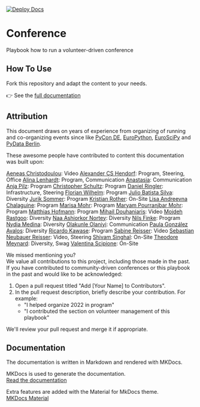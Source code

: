 [![Deploy Docs](https://github.com/PioneersHub/conference/actions/workflows/ci.yml/badge.svg)](https://github.com/PioneersHub/conference/actions/workflows/ci.yml)

# Conference

Playbook how to run a volunteer-driven conference

## How To Use

Fork this repository and adapt the content to your needs.

👉 See the [full documentation](https://pioneershub.github.io/conference/)

## Attribution

This document draws on years of experience from organizing of running and co-organizing events since like 
[PyCon DE](https://de.pycon.org/), [EuroPython](https://europython.eu), [EuroSciPy](https://euroscipy.org) 
and [PyData Berlin](https://berlin.pydata.org).

These awesome people have contributed to content this documentation was built upon:

[Aeneas Christodoulou](https://github.com/AeneasChristodoulou): Video
[Alexander CS Hendorf](https://github.com/alanderex): Program, Steering, Office
[Alina Lenhardt](https://github.com/alina-lenhardt): Program, Communication
[Anastasia](https://github.com/asamokhina): Communication
[Anja Pilz](https://github.com/aplz): Program
[Christopher Schultz](#): Program
[Daniel Ringler](https://github.com/dringler): Infrastructure, Steering
[Florian Wilhelm](https://github.com/florianwilhelm): Program
[Julio Batista Silva](https://github.com/jbsilva): Diversity
[Jurik Sommer](https://github.com/Jurik-001): Program
[Kristian Rother](https://github.com/krother): On-Site
[Lisa Andreevna Chalaguine](#): Program
[Marisa Mohr](https://github.com/marisamohr): Program
[Maryam Pourranjbar Mohr](#): Program
[Matthias Hofmann](#): Program
[Mihail Douhaniaris](https://github.com/mtdo): Video
[Mojdeh Rastgoo](https://github.com/mrastgoo): Diversity
[Naa Ashiorkor Nortey](https://github.com/7ashiorkor7): Diversity
[Nils Finke](https://github.com/FinkeNils): Program
[Nydia Medina](https://github.com/nydiamedina): Diversity
[Olakunle Olaniyi](https://github.com/rugging24): Communication
[Paula González Avalos](https://github.com/pga99): Diversity
[Ricardo Kawase](#): Program
[Sabine Reisser](https://github.com/orgs/PYCONDE/people/sreisser): Video
[Sebastian Neubauer Reisser](https://github.com/sebastianneubauer): Video, Steering
[Shivam Singhal](https://github.com/championshuttler): On-Site
[Theodore Meynard](https://github.com/orgs/PYCONDE/people/terezaif): Diversity, Swag
[Valentina Scipione](https://github.com/astrovale): On-Site

We missed mentioning you?   
We value all contributions to this project, including those made in the past. If you have contributed to
community-driven conferences or this playbook in the past and would like to be acknowledged:

1. Open a pull request titled "Add [Your Name] to Contributors".
2. In the pull request description, briefly describe your contribution. For example:
    - "I helped organize 2022 in program"
    - "I contributed the section on volunteer management of this playbook"

We'll review your pull request and merge it if appropriate.

## Documentation

The documentation is written in Markdown and rendered with MKDocs.

MKDocs is used to generate the documentation.  
[Read the documentation](https://pioneershub.github.io/conference/)

Extra features are added with the Material for MkDocs theme.  
[MKDocs Material](https://squidfunk.github.io/mkdocs-material/)
